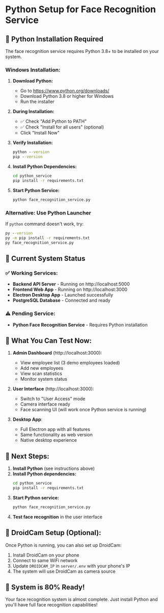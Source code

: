 # Python Setup for Face Recognition Service

## 🐍 Python Installation Required

The face recognition service requires Python 3.8+ to be installed on your system.

### Windows Installation:

1. **Download Python:**
   - Go to https://www.python.org/downloads/
   - Download Python 3.8 or higher for Windows
   - Run the installer

2. **During Installation:**
   - ✅ Check "Add Python to PATH"
   - ✅ Check "Install for all users" (optional)
   - Click "Install Now"

3. **Verify Installation:**
   ```cmd
   python --version
   pip --version
   ```

4. **Install Python Dependencies:**
   ```cmd
   cd python_service
   pip install -r requirements.txt
   ```

5. **Start Python Service:**
   ```cmd
   python face_recognition_service.py
   ```

### Alternative: Use Python Launcher

If `python` command doesn't work, try:
```cmd
py --version
py -m pip install -r requirements.txt
py face_recognition_service.py
```

## 🚀 Current System Status

### ✅ **Working Services:**
- **Backend API Server** - Running on http://localhost:5000
- **Frontend Web App** - Running on http://localhost:3000  
- **Electron Desktop App** - Launched successfully
- **PostgreSQL Database** - Connected and ready

### ⚠️ **Pending Service:**
- **Python Face Recognition Service** - Requires Python installation

## 🎯 **What You Can Test Now:**

1. **Admin Dashboard** (http://localhost:3000):
   - View employee list (3 demo employees loaded)
   - Add new employees
   - View scan statistics
   - Monitor system status

2. **User Interface** (http://localhost:3000):
   - Switch to "User Access" mode
   - Camera interface ready
   - Face scanning UI (will work once Python service is running)

3. **Desktop App**:
   - Full Electron app with all features
   - Same functionality as web version
   - Native desktop experience

## 🔧 **Next Steps:**

1. **Install Python** (see instructions above)
2. **Install Python dependencies:**
   ```cmd
   cd python_service
   pip install -r requirements.txt
   ```
3. **Start Python service:**
   ```cmd
   python face_recognition_service.py
   ```
4. **Test face recognition** in the user interface

## 📱 **DroidCam Setup (Optional):**

Once Python is running, you can also set up DroidCam:
1. Install DroidCam on your phone
2. Connect to same WiFi network
3. Update `DROIDCAM_IP` in `server/.env` with your phone's IP
4. The system will use DroidCam as camera source

## 🎉 **System is 80% Ready!**

Your face recognition system is almost complete. Just install Python and you'll have full face recognition capabilities!
